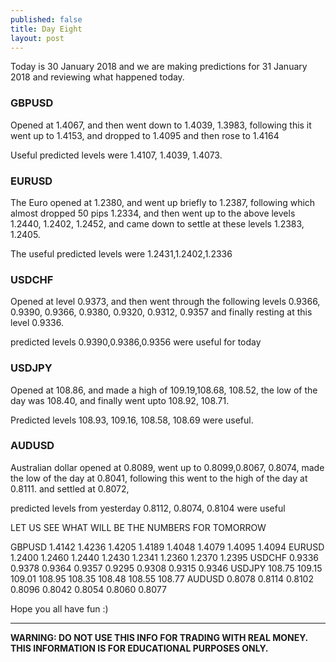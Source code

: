 ```yaml
---
published: false
title: Day Eight
layout: post
---
```

Today is 30 January 2018 and we are making predictions for 31 January 2018
and reviewing what happened today.

### GBPUSD  
Opened at 1.4067, and then went down to 1.4039, 1.3983, following this it went up to 1.4153, and dropped to 1.4095 and then rose to 1.4164

Useful predicted levels were 1.4107, 1.4039, 1.4073.

### EURUSD 
The Euro opened at 1.2380, and went up briefly to 1.2387, following which almost dropped 50 pips 1.2334, and then went up to the above levels 1.2440, 1.2402, 1.2452, and came down to settle at these levels 1.2383, 1.2405.

The useful predicted levels were 1.2431,1.2402,1.2336

### USDCHF  
Opened at level 0.9373, and then went through the following levels 0.9366, 0.9390, 0.9366, 0.9380,
0.9320, 0.9312, 0.9357 and finally resting at this level 0.9336.

predicted levels 0.9390,0.9386,0.9356 were useful for today 

### USDJPY  
Opened at 108.86, and made a high of 109.19,108.68, 108.52, the low of the day was 108.40,
and finally went upto 108.92, 108.71.

Predicted levels 108.93, 109.16, 108.58, 108.69 were useful.

### AUDUSD  
Australian dollar opened at 0.8089, went up to 0.8099,0.8067, 0.8074, made the low of the day at 0.8041, following this went to the high of the day at 0.8111. and settled at 0.8072,

predicted levels from yesterday 0.8112, 0.8074, 0.8104 were useful

LET US SEE WHAT WILL BE THE NUMBERS FOR TOMORROW

GBPUSD 1.4142    1.4236    1.4205    1.4189    1.4048    1.4079    1.4095    1.4094
EURUSD 1.2400    1.2460    1.2440    1.2430    1.2341    1.2360    1.2370    1.2395
USDCHF 0.9336    0.9378    0.9364    0.9357    0.9295    0.9308    0.9315    0.9346
USDJPY 108.75    109.15    109.01    108.95    108.35    108.48    108.55    108.77
AUDUSD 0.8078    0.8114    0.8102    0.8096    0.8042    0.8054    0.8060    0.8077

Hope you all have fun :)

----

**WARNING: DO NOT USE THIS INFO FOR TRADING WITH REAL MONEY. THIS INFORMATION IS FOR EDUCATIONAL PURPOSES ONLY.**
